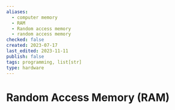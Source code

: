```yaml
---
aliases:
  - computer memory
  - RAM
  - Random access memory
  - random access memory
checked: false
created: 2023-07-17
last_edited: 2023-11-11
publish: false
tags: programming, list[str]
type: hardware
---
```

# Random Access Memory (RAM)
